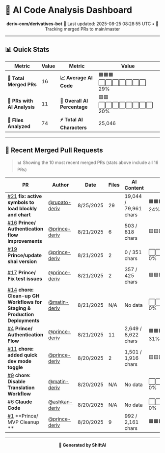 # 🤖 AI Code Analysis Dashboard

<div align="center">

**deriv-com/derivatives-bot**
📅 Last updated: 2025-08-25 08:28:55 UTC • 🔄 Tracking merged PRs to main/master

</div>

---

## 📊 Quick Stats

| Metric | Value | Metric | Value |
|--------|-------|--------|-------|
| **📁 Total Merged PRs** | 16 | **📈 Average AI Code** | 🟧🟧🟧⬜⬜⬜⬜⬜⬜⬜ 29% |
| **🤖 PRs with AI Analysis** | 11 | **🎯 Overall AI Percentage** | 🟥🟥⬜⬜⬜⬜⬜⬜⬜⬜ 20% |
| **📄 Files Analyzed** | 74 | **⚡ Total AI Characters** | 25,046 |

---

## 🚀 Recent Merged Pull Requests

> 📊 Showing the 10 most recent merged PRs (stats above include all 16 PRs)

| PR | Author | Date | Files | AI Content | Percentage |
|----|--------|------|-------|------------|------------|
| [#21](#) **fix: active symbols to load blockly and chart** | [@rupato-deriv](https://github.com/rupato-deriv) | 8/25/2025 | 29 | 19,044 / 79,961 chars | 🟧🟧🟧🟧⬜⬜⬜⬜⬜⬜⬜⬜⬜⬜⬜  24% |
| [#16](#) **Prince/ Authentication flow improvements** | [@prince-deriv](https://github.com/prince-deriv) | 8/21/2025 | 6 | 503 / 818 chars | 🟨🟨🟨🟨🟨🟨🟨🟨🟨⬜⬜⬜⬜⬜⬜  61% |
| [#19](#) **Prince/update shai version** | [@prince-deriv](https://github.com/prince-deriv) | 8/21/2025 | 2 | 0 / 351 chars | ⬜⬜⬜⬜⬜⬜⬜⬜⬜⬜⬜⬜⬜⬜⬜   0% |
| [#17](#) **Prince/ Fix test issues** | [@prince-deriv](https://github.com/prince-deriv) | 8/21/2025 | 2 | 357 / 425 chars | 🟩🟩🟩🟩🟩🟩🟩🟩🟩🟩🟩🟩🟩⬜⬜  84% |
| [#14](#) **chore: Clean-up GH Workflows for Staging & Production Deployments** | [@matin-deriv](https://github.com/matin-deriv) | 8/21/2025 | N/A | No data | ⬜⬜⬜⬜⬜⬜⬜⬜⬜⬜⬜⬜⬜⬜⬜   0% |
| [#4](#) **Prince/ Authentication Flow** | [@prince-deriv](https://github.com/prince-deriv) | 8/21/2025 | 11 | 2,649 / 8,622 chars | 🟧🟧🟧🟧🟧⬜⬜⬜⬜⬜⬜⬜⬜⬜⬜  31% |
| [#11](#) **chore: added quick dev mode toggle** | [@prince-deriv](https://github.com/prince-deriv) | 8/20/2025 | 2 | 1,501 / 1,916 chars | 🟨🟨🟨🟨🟨🟨🟨🟨🟨🟨🟨🟨⬜⬜⬜  78% |
| [#9](#) **chore: Disable Translation Workflow** | [@matin-deriv](https://github.com/matin-deriv) | 8/20/2025 | N/A | No data | ⬜⬜⬜⬜⬜⬜⬜⬜⬜⬜⬜⬜⬜⬜⬜   0% |
| [#6](#) **Claude Code** | [@ashkan-deriv](https://github.com/ashkan-deriv) | 8/20/2025 | N/A | No data | ⬜⬜⬜⬜⬜⬜⬜⬜⬜⬜⬜⬜⬜⬜⬜   0% |
| [#1](#) **Prince/ MVP Cleanup ** | [@prince-deriv](https://github.com/prince-deriv) | 8/20/2025 | 9 | 992 / 2,161 chars | 🟧🟧🟧🟧🟧🟧🟧⬜⬜⬜⬜⬜⬜⬜⬜  46% |

---

<div align="center">

🚀 **Generated by ShiftAI**

</div>